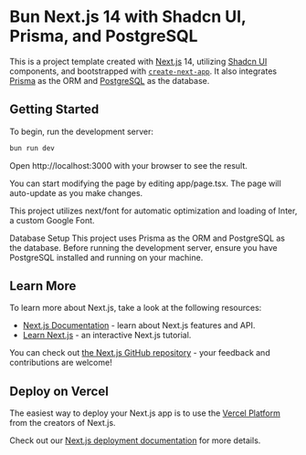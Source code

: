 # Bun Next.js 14 with Shadcn UI, Prisma, and PostgreSQL

This is a project template created with [Next.js](https://nextjs.org/) 14, utilizing [Shadcn UI](https://shadcn-ui.com/) components, and bootstrapped with [`create-next-app`](https://github.com/vercel/next.js/tree/canary/packages/create-next-app). It also integrates [Prisma](https://www.prisma.io/) as the ORM and [PostgreSQL](https://www.postgresql.org/) as the database.

## Getting Started

To begin, run the development server:

```bash
bun run dev
```

Open http://localhost:3000 with your browser to see the result.

You can start modifying the page by editing app/page.tsx. The page will auto-update as you make changes.

This project utilizes next/font for automatic optimization and loading of Inter, a custom Google Font.

Database Setup
This project uses Prisma as the ORM and PostgreSQL as the database. Before running the development server, ensure you have PostgreSQL installed and running on your machine.

## Learn More

To learn more about Next.js, take a look at the following resources:

- [Next.js Documentation](https://nextjs.org/docs) - learn about Next.js features and API.
- [Learn Next.js](https://nextjs.org/learn) - an interactive Next.js tutorial.

You can check out [the Next.js GitHub repository](https://github.com/vercel/next.js/) - your feedback and contributions are welcome!

## Deploy on Vercel

The easiest way to deploy your Next.js app is to use the [Vercel Platform](https://vercel.com/new?utm_medium=default-template&filter=next.js&utm_source=create-next-app&utm_campaign=create-next-app-readme) from the creators of Next.js.

Check out our [Next.js deployment documentation](https://nextjs.org/docs/deployment) for more details.
